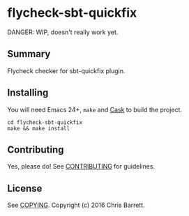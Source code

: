 # flycheck-sbt-quickfix

DANGER: WIP, doesn't really work yet.

## Summary

Flycheck checker for sbt-quickfix plugin.

## Installing

You will need Emacs 24+, `make` and [Cask](https://github.com/cask/cask) to
build the project.

    cd flycheck-sbt-quickfix
    make && make install


## Contributing

Yes, please do! See [CONTRIBUTING][] for guidelines.

## License

See [COPYING][]. Copyright (c) 2016 Chris Barrett.


[CONTRIBUTING]: ./CONTRIBUTING.md
[COPYING]: ./COPYING
